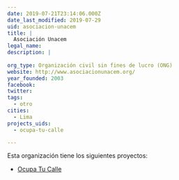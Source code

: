 ```yaml
---
date: 2019-07-21T23:14:06.000Z
date_last_modified: 2019-07-29
uid: asociacion-unacem
title: |
  Asociación Unacem
legal_name: 
description: |
  
org_type: Organización civil sin fines de lucro (ONG)
website: http://www.asociacionunacem.org/
year_founded: 2003
facebook: 
twitter: 
tags:
  - otro
cities: 
  - Lima
projects_uids:
  - ocupa-tu-calle

---
```


Esta organización tiene los siguientes proyectos:

- [Ocupa Tu Calle](/proyectos/ocupa-tu-calle)
